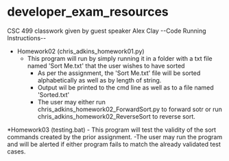 # developer_exam_resources
 CSC 499 classwork given by guest speaker Alex Clay
 --Code Running Instructions--
 * Homework02 (chris_adkins_homework01.py)
	- This program will run by simply running it in a folder with a txt file named 'Sort Me.txt' that the user wishes to have sorted
		- As per the assignment, the 'Sort Me.txt' file will be sorted alphabetically as well as by length of string.
		- Output wil be printed to the cmd line as well as to a file named 'Sorted.txt'	
		- The user may either run chris_adkins_homework02_ForwardSort.py to forward sotr or run chris_adkins_homework02_ReverseSort to reverse sort.

 *Homework03 (testing.bat)
	- This program will test the validity of the sort commands created by the prior assignment.
		-The user may run the program and will be alerted if either program fails to match the already validated test cases.

	
